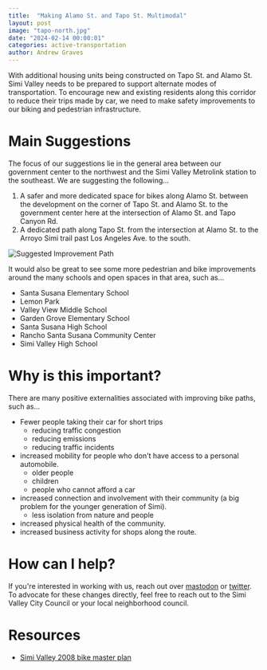 ```yaml
---
title:  "Making Alamo St. and Tapo St. Multimodal"
layout: post
image: "tapo-north.jpg"
date: "2024-02-14 00:00:01"
categories: active-transportation
author: Andrew Graves
---
```


With additional housing units being constructed on Tapo St. and Alamo St. Simi Valley needs to be prepared to support alternate modes of transportation. To encourage new and existing residents along this corridor to reduce their trips made by car, we need to make safety improvements to our biking and pedestrian infrastructure. 

# Main Suggestions

The focus of our suggestions lie in the general area between our government center to the northwest and the Simi Valley Metrolink station to the southeast. We are suggesting the following...
1. A safer and more dedicated space for bikes along Alamo St. between the development on the corner of Tapo St. and Alamo St. to the government center here at the intersection of Alamo St. and Tapo Canyon Rd.
2. A dedicated path along Tapo St. from the intersection at Alamo St. to the Arroyo Simi trail past Los Angeles Ave. to the south.

![Suggested Improvement Path](/assets/ariel-map.png)

It would also be great to see some more pedestrian and bike improvements around the many schools and open spaces in that area, such as...
- Santa Susana Elementary School
- Lemon Park
- Valley View Middle School
- Garden Grove Elementary School
- Santa Susana High School
- Rancho Santa Susana Community Center
- Simi Valley High School

# Why is this important?

There are many positive externalities associated with improving bike paths, such as...
- Fewer people taking their car for short trips
    - reducing traffic congestion
    - reducing emissions
    - reducing traffic incidents
- increased mobility for people who don't have access to a personal automobile.
    - older people
    - children
    - people who cannot afford a car
- increased connection and involvement with their community (a big problem for the younger generation of Simi).
    - less isolation from nature and people
- increased physical health of the community.
- increased business activity for shops along the route.

# How can I help?

If you're interested in working with us, reach out over [mastodon](https://mastodon.social/@movevc) or [twitter](https://twitter.com/move_vc). To advocate for these changes directly, feel free to reach out to the Simi Valley City Council or your local neighborhood council. 


# Resources

- [Simi Valley 2008 bike master plan](https://www.simivalley.org/home/showdocument?id=328)
